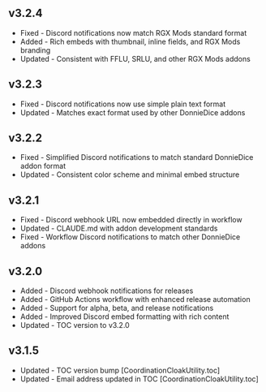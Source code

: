 ## v3.2.4
- Fixed - Discord notifications now match RGX Mods standard format
- Added - Rich embeds with thumbnail, inline fields, and RGX Mods branding
- Updated - Consistent with FFLU, SRLU, and other RGX Mods addons

## v3.2.3
- Fixed - Discord notifications now use simple plain text format
- Updated - Matches exact format used by other DonnieDice addons

## v3.2.2
- Fixed - Simplified Discord notifications to match standard DonnieDice addon format
- Updated - Consistent color scheme and minimal embed structure

## v3.2.1
- Fixed - Discord webhook URL now embedded directly in workflow
- Updated - CLAUDE.md with addon development standards
- Fixed - Workflow Discord notifications to match other DonnieDice addons

## v3.2.0
- Added - Discord webhook notifications for releases
- Added - GitHub Actions workflow with enhanced release automation
- Added - Support for alpha, beta, and release notifications
- Added - Improved Discord embed formatting with rich content
- Updated - TOC version to v3.2.0

## v3.1.5
- Updated - TOC version bump [CoordinationCloakUtility.toc]
- Updated - Email address updated in TOC [CoordinationCloakUtility.toc]